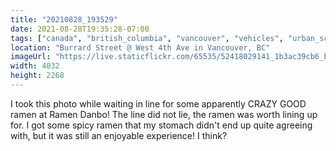 ```yaml
---
title: "20210828_193529"
date: 2021-08-28T19:35:28-07:00
tags: ["canada", "british_columbia", "vancouver", "vehicles", "urban_scenery", "trees"]
location: "Burrard Street @ West 4th Ave in Vancouver, BC"
imageUrl: "https://live.staticflickr.com/65535/52418029141_1b3ac39cb6_b.jpg"
width: 4032
height: 2268
---
```


I took this photo while waiting in line for some apparently CRAZY GOOD ramen at Ramen Danbo! The line did not lie, the ramen was worth lining up for. I got some spicy ramen that my stomach didn't end up quite agreeing with, but it was still an enjoyable experience! I think?